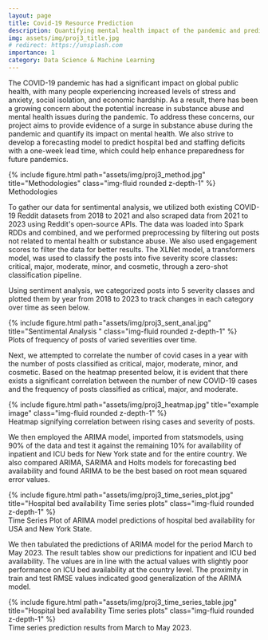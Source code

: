 ```yaml
---
layout: page
title: Covid-19 Resource Prediction
description: Quantifying mental health impact of the pandemic and predicting bed hospital bed deficits.
img: assets/img/proj3_title.jpg
# redirect: https://unsplash.com
importance: 1
category: Data Science & Machine Learning
---
```


The COVID-19 pandemic has had a significant impact on global public health, with many people
experiencing increased levels of stress and anxiety, social isolation, and economic hardship. As a result,
there has been a growing concern about the potential increase in substance abuse and mental health
issues during the pandemic. To address these concerns, our project aims to provide evidence of a surge
in substance abuse during the pandemic and quantify its impact on mental health. We also strive to
develop a forecasting model to predict hospital bed and staffing deficits with a one-week lead time,
which could help enhance preparedness for future pandemics.

<div class="row">
    <div class="col-sm mt-3 mt-md-0">
        {% include figure.html path="assets/img/proj3_method.jpg" title="Methodologies" class="img-fluid rounded z-depth-1" %}
    </div>
</div>
<div class="caption">
    Methodologies 
</div>

To gather our data for sentimental analysis, we utilized both existing COVID-19 Reddit datasets from 2018 to 2021 and also scraped data from 2021 to 2023 using Reddit's open-source APIs. The data was loaded into Spark RDDs and combined, and we performed preprocessing by filtering out posts not related to mental health or substance abuse. We also used engagement scores to filter the data for better results. The XLNet model, a transformers model, was used to classify the posts into five severity score classes: critical, major, moderate, minor, and cosmetic, through a zero-shot classification pipeline.

Using sentiment analysis, we categorized posts into 5 severity classes and plotted them by year from 2018 to 2023 to track changes in each category over time as seen below.

<div class="row">
    <div class="col-sm mt-3 mt-md-0">
        {% include figure.html path="assets/img/proj3_sent_anal.jpg" title="Sentimental Analysis " class="img-fluid rounded z-depth-1" %}
    </div>
</div>
<div class="caption">
    Plots of frequency of posts of varied severities over time.
</div>

Next, we attempted to correlate the number of covid cases in a year with the number of posts classified as critical, major, moderate, minor, and cosmetic. Based on the heatmap presented below, it is evident that there exists a significant correlation
between the number of new COVID-19 cases and the frequency of posts classified as critical, major, and moderate.

<div class="row">
    <div class="col-sm mt-3 mt-md-0">
        {% include figure.html path="assets/img/proj3_heatmap.jpg" title="example image" class="img-fluid rounded z-depth-1" %}
    </div>
</div>
<div class="caption">
    Heatmap signifying correlation between rising cases and severity of posts.
</div>

We then employed the ARIMA model, imported from statsmodels, using 90% of the data and test it against the remaining 10% for availability of inpatient and ICU beds for New York state and for the entire country. We also compared ARIMA, SARIMA and Holts models for forecasting bed availability and found ARIMA to be the best based on root mean squared error values.

<div class="row justify-content-sm-center">
    <div class="col-sm mt-3 mt-md-0">
        {% include figure.html path="assets/img/proj3_time_series_plot.jpg" title="Hospital bed availability Time series plots" class="img-fluid rounded z-depth-1" %}
    </div>
</div>
<div class="caption">
    Time Series Plot of ARIMA model predictions of hospital bed availability for USA and New York State.
</div>

We then tabulated the predictions of ARIMA model for the period March to May 2023. The result tables show our predictions for inpatient and ICU bed availability. The values are in line with the actual values with slightly poor performance on ICU bed
availability at the country level. The proximity in train and test RMSE values indicated good generalization of the ARIMA model.

<div class="row justify-content-sm-center">
    <div class="col-sm mt-3 mt-md-0">
        {% include figure.html path="assets/img/proj3_time_series_table.jpg" title="Hospital bed availability Time series plots" class="img-fluid rounded z-depth-1" %}
    </div>
</div>
<div class="caption">
    Time series prediction results from March to May 2023.
</div>